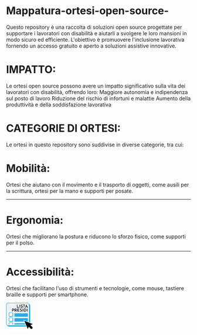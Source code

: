 # Mappatura-ortesi-open-source-
Questo repository è una raccolta di soluzioni open source progettate per supportare i lavoratori con disabilità e aiutarli a svolgere le loro mansioni in modo sicuro ed efficiente. L'obiettivo è promuovere l'inclusione lavorativa fornendo un accesso gratuito e aperto a soluzioni assistive innovative. 

# IMPATTO:
Le ortesi open source possono avere un impatto significativo sulla vita dei lavoratori con disabilità, offrendo loro:
    Maggiore autonomia e indipendenza sul posto di lavoro
    Riduzione del rischio di infortuni e malattie
    Aumento della produttività e della soddisfazione lavorativa

# CATEGORIE DI ORTESI:

Le ortesi in questo repository sono suddivise in diverse categorie, tra cui:

  # Mobilità: 
  Ortesi che aiutano con il movimento e il trasporto di oggetti, come ausili per la scrittura, ortesi per la mano e supporti per posate.

  ---

  # Ergonomia:
  Ortesi che migliorano la postura e riducono lo sforzo fisico, come supporti per il polso.

  ---

  # Accessibilità:
  Ortesi che facilitano l'uso di strumenti e tecnologie, come mouse, tastiere braille e supporti per smartphone.

  [<img align="middle" src="png/list_new.png" width="15%">](Accessibilità)
